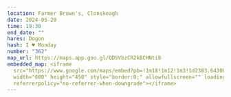 ```yaml
---
location: Farmer Brown's, Clonskeagh
date: 2024-05-20
time: 19:30
end_date: ""
hares: Dogon
hash: I ♥ Monday
number: "362"
map_url: https://maps.app.goo.gl/QDSVbzCR2kBCHNti8
embedded_map: <iframe
  src="https://www.google.com/maps/embed?pb=!1m18!1m12!1m3!1d2383.643084036919!2d-6.2412612498421165!3d53.313838054158204!2m3!1f0!2f0!3f0!3m2!1i1024!2i768!4f13.1!3m3!1m2!1s0x48670fdcc06edf93%3A0x2ee02d25b5aa3d81!2sFarmer%20Browns%20Clonskeagh!5e0!3m2!1sen!2sie!4v1713989689290!5m2!1sen!2sie"
  width="600" height="450" style="border:0;" allowfullscreen="" loading="lazy"
  referrerpolicy="no-referrer-when-downgrade"></iframe>
---
```

